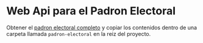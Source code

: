 # Web Api para el Padron Electoral
Obtener el [padron electoral completo](https://tse.go.cr/descarga_padron.htm) y copiar los contenidos dentro de una carpeta llamada `padron-electoral` en la reiz del proyecto.
